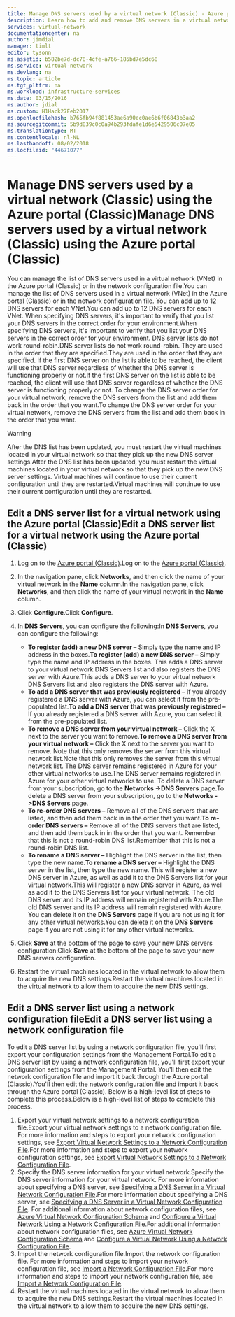 ```yaml
---
title: Manage DNS servers used by a virtual network (Classic) - Azure portal (Classic) | Microsoft Docs
description: Learn how to add and remove DNS servers in a virtual network (Classic) using the Azure portal (Classic).
services: virtual-network
documentationcenter: na
author: jimdial
manager: timlt
editor: tysonn
ms.assetid: b582be7d-dc78-4cfe-a766-185bd7e5dc68
ms.service: virtual-network
ms.devlang: na
ms.topic: article
ms.tgt_pltfrm: na
ms.workload: infrastructure-services
ms.date: 03/15/2016
ms.author: jdial
ms.custom: H1Hack27Feb2017
ms.openlocfilehash: b765fb94f881453ae6a90ec0ae6b6f06843b3aa2
ms.sourcegitcommit: 5b9d839c0c0a94b293fdafe1d6e5429506c07e05
ms.translationtype: MT
ms.contentlocale: nl-NL
ms.lasthandoff: 08/02/2018
ms.locfileid: "44671077"
---
```

# <a name="manage-dns-servers-used-by-a-virtual-network-classic-using-the-azure-portal-classic"></a><span data-ttu-id="b1f44-103">Manage DNS servers used by a virtual network (Classic) using the Azure portal (Classic)</span><span class="sxs-lookup"><span data-stu-id="b1f44-103">Manage DNS servers used by a virtual network (Classic) using the Azure portal (Classic)</span></span>

<span data-ttu-id="b1f44-104">You can manage the list of DNS servers used in a virtual network (VNet) in the Azure portal (Classic) or in the network configuration file.</span><span class="sxs-lookup"><span data-stu-id="b1f44-104">You can manage the list of DNS servers used in a virtual network (VNet) in the Azure portal (Classic) or in the network configuration file.</span></span> <span data-ttu-id="b1f44-105">You can add up to 12 DNS servers for each VNet.</span><span class="sxs-lookup"><span data-stu-id="b1f44-105">You can add up to 12 DNS servers for each VNet.</span></span> <span data-ttu-id="b1f44-106">When specifying DNS servers, it's important to verify that you list your DNS servers in the correct order for your environment.</span><span class="sxs-lookup"><span data-stu-id="b1f44-106">When specifying DNS servers, it's important to verify that you list your DNS servers in the correct order for your environment.</span></span> <span data-ttu-id="b1f44-107">DNS server lists do not work round-robin.</span><span class="sxs-lookup"><span data-stu-id="b1f44-107">DNS server lists do not work round-robin.</span></span> <span data-ttu-id="b1f44-108">They are used in the order that they are specified.</span><span class="sxs-lookup"><span data-stu-id="b1f44-108">They are used in the order that they are specified.</span></span> <span data-ttu-id="b1f44-109">If the first DNS server on the list is able to be reached, the client will use that DNS server regardless of whether the DNS server is functioning properly or not.</span><span class="sxs-lookup"><span data-stu-id="b1f44-109">If the first DNS server on the list is able to be reached, the client will use that DNS server regardless of whether the DNS server is functioning properly or not.</span></span> <span data-ttu-id="b1f44-110">To change the DNS server order for your virtual network, remove the DNS servers from the list and add them back in the order that you want.</span><span class="sxs-lookup"><span data-stu-id="b1f44-110">To change the DNS server order for your virtual network, remove the DNS servers from the list and add them back in the order that you want.</span></span>

> [!WARNING]
> <span data-ttu-id="b1f44-111">After the DNS list has been updated, you must restart the virtual machines located in your virtual network so that they pick up the new DNS server settings.</span><span class="sxs-lookup"><span data-stu-id="b1f44-111">After the DNS list has been updated, you must restart the virtual machines located in your virtual network so that they pick up the new DNS server settings.</span></span> <span data-ttu-id="b1f44-112">Virtual machines will continue to use their current configuration until they are restarted.</span><span class="sxs-lookup"><span data-stu-id="b1f44-112">Virtual machines will continue to use their current configuration until they are restarted.</span></span>
> 
> 

## <a name="edit-a-dns-server-list-for-a-virtual-network-using-the-azure-portal-classic"></a><span data-ttu-id="b1f44-113">Edit a DNS server list for a virtual network using the Azure portal (Classic)</span><span class="sxs-lookup"><span data-stu-id="b1f44-113">Edit a DNS server list for a virtual network using the Azure portal (Classic)</span></span>
1. <span data-ttu-id="b1f44-114">Log on to the [Azure portal (Classic)](https://manage.windowsazure.com).</span><span class="sxs-lookup"><span data-stu-id="b1f44-114">Log on to the [Azure portal (Classic)](https://manage.windowsazure.com).</span></span>
2. <span data-ttu-id="b1f44-115">In the navigation pane, click **Networks**, and then click the name of your virtual network in the **Name** column.</span><span class="sxs-lookup"><span data-stu-id="b1f44-115">In the navigation pane, click **Networks**, and then click the name of your virtual network in the **Name** column.</span></span>
3. <span data-ttu-id="b1f44-116">Click **Configure**.</span><span class="sxs-lookup"><span data-stu-id="b1f44-116">Click **Configure**.</span></span>
4. <span data-ttu-id="b1f44-117">In **DNS Servers**, you can configure the following:</span><span class="sxs-lookup"><span data-stu-id="b1f44-117">In **DNS Servers**, you can configure the following:</span></span>
   
   * <span data-ttu-id="b1f44-118">**To register (add) a new DNS server –** Simply type the name and IP address in the boxes.</span><span class="sxs-lookup"><span data-stu-id="b1f44-118">**To register (add) a new DNS server –** Simply type the name and IP address in the boxes.</span></span> <span data-ttu-id="b1f44-119">This adds a DNS server to your virtual network DNS Servers list and also registers the DNS server with Azure.</span><span class="sxs-lookup"><span data-stu-id="b1f44-119">This adds a DNS server to your virtual network DNS Servers list and also registers the DNS server with Azure.</span></span>
   * <span data-ttu-id="b1f44-120">**To add a DNS server that was previously registered –** If you already registered a DNS server with Azure, you can select it from the pre-populated list.</span><span class="sxs-lookup"><span data-stu-id="b1f44-120">**To add a DNS server that was previously registered –** If you already registered a DNS server with Azure, you can select it from the pre-populated list.</span></span>
   * <span data-ttu-id="b1f44-121">**To remove a DNS server from your virtual network –** Click the X next to the server you want to remove.</span><span class="sxs-lookup"><span data-stu-id="b1f44-121">**To remove a DNS server from your virtual network –** Click the X next to the server you want to remove.</span></span> <span data-ttu-id="b1f44-122">Note that this only removes the server from this virtual network list.</span><span class="sxs-lookup"><span data-stu-id="b1f44-122">Note that this only removes the server from this virtual network list.</span></span> <span data-ttu-id="b1f44-123">The DNS server remains registered in Azure for your other virtual networks to use.</span><span class="sxs-lookup"><span data-stu-id="b1f44-123">The DNS server remains registered in Azure for your other virtual networks to use.</span></span> <span data-ttu-id="b1f44-124">To delete a DNS server from your subscription, go to the **Networks ->DNS Servers** page.</span><span class="sxs-lookup"><span data-stu-id="b1f44-124">To delete a DNS server from your subscription, go to the **Networks ->DNS Servers** page.</span></span>
   * <span data-ttu-id="b1f44-125">**To re-order DNS servers –** Remove all of the DNS servers that are listed, and then add them back in in the order that you want.</span><span class="sxs-lookup"><span data-stu-id="b1f44-125">**To re-order DNS servers –** Remove all of the DNS servers that are listed, and then add them back in in the order that you want.</span></span> <span data-ttu-id="b1f44-126">Remember that this is not a round-robin DNS list.</span><span class="sxs-lookup"><span data-stu-id="b1f44-126">Remember that this is not a round-robin DNS list.</span></span>
   * <span data-ttu-id="b1f44-127">**To rename a DNS server –** Highlight the DNS server in the list, then type the new name.</span><span class="sxs-lookup"><span data-stu-id="b1f44-127">**To rename a DNS server –** Highlight the DNS server in the list, then type the new name.</span></span> <span data-ttu-id="b1f44-128">This will register a new DNS server in Azure, as well as add it to the DNS Servers list for your virtual network.</span><span class="sxs-lookup"><span data-stu-id="b1f44-128">This will register a new DNS server in Azure, as well as add it to the DNS Servers list for your virtual network.</span></span> <span data-ttu-id="b1f44-129">The old DNS server and its IP address will remain registered with Azure.</span><span class="sxs-lookup"><span data-stu-id="b1f44-129">The old DNS server and its IP address will remain registered with Azure.</span></span> <span data-ttu-id="b1f44-130">You can delete it on the **DNS Servers** page if you are not using it for any other virtual networks.</span><span class="sxs-lookup"><span data-stu-id="b1f44-130">You can delete it on the **DNS Servers** page if you are not using it for any other virtual networks.</span></span>
5. <span data-ttu-id="b1f44-131">Click **Save** at the bottom of the page to save your new DNS servers configuration.</span><span class="sxs-lookup"><span data-stu-id="b1f44-131">Click **Save** at the bottom of the page to save your new DNS servers configuration.</span></span>
6. <span data-ttu-id="b1f44-132">Restart the virtual machines located in the virtual network to allow them to acquire the new DNS settings.</span><span class="sxs-lookup"><span data-stu-id="b1f44-132">Restart the virtual machines located in the virtual network to allow them to acquire the new DNS settings.</span></span>

## <a name="edit-a-dns-server-list-using-a-network-configuration-file"></a><span data-ttu-id="b1f44-133">Edit a DNS server list using a network configuration file</span><span class="sxs-lookup"><span data-stu-id="b1f44-133">Edit a DNS server list using a network configuration file</span></span>
<span data-ttu-id="b1f44-134">To edit a DNS server list by using a network configuration file, you'll first export your configuration settings from the Management Portal.</span><span class="sxs-lookup"><span data-stu-id="b1f44-134">To edit a DNS server list by using a network configuration file, you'll first export your configuration settings from the Management Portal.</span></span> <span data-ttu-id="b1f44-135">You'll then edit the network configuration file and import it back through the Azure portal (Classic).</span><span class="sxs-lookup"><span data-stu-id="b1f44-135">You'll then edit the network configuration file and import it back through the Azure portal (Classic).</span></span> <span data-ttu-id="b1f44-136">Below is a high-level list of steps to complete this process.</span><span class="sxs-lookup"><span data-stu-id="b1f44-136">Below is a high-level list of steps to complete this process.</span></span>

1. <span data-ttu-id="b1f44-137">Export your virtual network settings to a network configuration file.</span><span class="sxs-lookup"><span data-stu-id="b1f44-137">Export your virtual network settings to a network configuration file.</span></span> <span data-ttu-id="b1f44-138">For more information and steps to export your network configuration settings, see [Export Virtual Network Settings to a Network Configuration File](virtual-networks-using-network-configuration-file.md).</span><span class="sxs-lookup"><span data-stu-id="b1f44-138">For more information and steps to export your network configuration settings, see [Export Virtual Network Settings to a Network Configuration File](virtual-networks-using-network-configuration-file.md).</span></span>
2. <span data-ttu-id="b1f44-139">Specify the DNS server information for your virtual network.</span><span class="sxs-lookup"><span data-stu-id="b1f44-139">Specify the DNS server information for your virtual network.</span></span> <span data-ttu-id="b1f44-140">For more information about specifying a DNS server, see [Specifying a DNS Server in a Virtual Network Configuration File](virtual-networks-specifying-a-dns-settings-in-a-virtual-network-configuration-file.md).</span><span class="sxs-lookup"><span data-stu-id="b1f44-140">For more information about specifying a DNS server, see [Specifying a DNS Server in a Virtual Network Configuration File](virtual-networks-specifying-a-dns-settings-in-a-virtual-network-configuration-file.md).</span></span> <span data-ttu-id="b1f44-141">For additional information about network configuration files, see [Azure Virtual Network Configuration Schema](https://msdn.microsoft.com/library/azure/jj157100.aspx) and [Configure a Virtual Network Using a Network Configuration File](virtual-networks-using-network-configuration-file.md).</span><span class="sxs-lookup"><span data-stu-id="b1f44-141">For additional information about network configuration files, see [Azure Virtual Network Configuration Schema](https://msdn.microsoft.com/library/azure/jj157100.aspx) and [Configure a Virtual Network Using a Network Configuration File](virtual-networks-using-network-configuration-file.md).</span></span>
3. <span data-ttu-id="b1f44-142">Import the network configuration file.</span><span class="sxs-lookup"><span data-stu-id="b1f44-142">Import the network configuration file.</span></span> <span data-ttu-id="b1f44-143">For more information and steps to import your network configuration file, see [Import a Network Configuration File](virtual-networks-using-network-configuration-file.md).</span><span class="sxs-lookup"><span data-stu-id="b1f44-143">For more information and steps to import your network configuration file, see [Import a Network Configuration File](virtual-networks-using-network-configuration-file.md).</span></span>
4. <span data-ttu-id="b1f44-144">Restart the virtual machines located in the virtual network to allow them to acquire the new DNS settings.</span><span class="sxs-lookup"><span data-stu-id="b1f44-144">Restart the virtual machines located in the virtual network to allow them to acquire the new DNS settings.</span></span>

